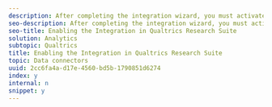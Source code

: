 ```yaml
---
description: After completing the integration wizard, you must activate the integration for each Qualtrics survey that you want connected.
seo-description: After completing the integration wizard, you must activate the integration for each Qualtrics survey that you want connected.
seo-title: Enabling the Integration in Qualtrics Research Suite
solution: Analytics
subtopic: Qualtrics
title: Enabling the Integration in Qualtrics Research Suite
topic: Data connectors
uuid: 2cc6fa4a-d17e-4560-bd5b-1790851d6274
index: y
internal: n
snippet: y
---
```



